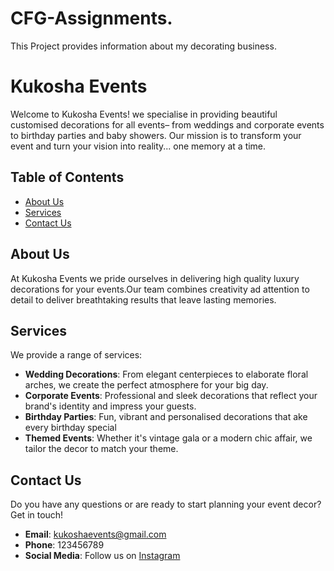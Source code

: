 # CFG-Assignments.
This Project provides information about my decorating business. 

# Kukosha Events 
Welcome to Kukosha Events! we specialise in providing beautiful customised decorations for all events– from weddings and corporate events to birthday parties and baby showers. Our mission is to transform your event and turn your vision into reality... one memory at a time.   

## Table of Contents
* [About Us](#about-us)
* [Services](#services)
* [Contact Us](#contact-us)

## About Us
At Kukosha Events we pride ourselves in delivering high quality luxury decorations for your events.Our team combines creativity ad attention to detail to deliver breathtaking results that leave lasting memories.  


## Services 
We provide a range of services:
* **Wedding Decorations**: From elegant centerpieces to elaborate floral arches, we create the perfect atmosphere for your big day.
* **Corporate Events**: Professional and sleek decorations that reflect your brand's identity and impress your guests.
* **Birthday Parties**: Fun, vibrant and personalised decorations that ake every birthday special 
* **Themed Events**: Whether it's vintage gala or a modern chic affair, we tailor the decor to match your theme.


## Contact Us
Do you have any questions or are ready to start planning your event decor? Get in touch!
* **Email**: kukoshaevents@gmail.com
* **Phone**: 123456789
* **Social Media**: Follow us on [Instagram](https://www.instagram.com/kukoshaevents/)

